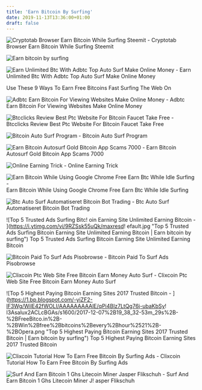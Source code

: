 ```yaml
---
title: 'Earn Bitcoin By Surfing'
date: 2019-11-13T13:36:00+01:00
draft: false
---
```


![Cryptotab Browser Earn Bitcoin While Surfing Steemit - ](https://steemitimages.com/640x0/https://cdn.steemitimages.com/DQmTd3AZ1kWNJSsygpf3DqMS4YEgB1sYgye9g26PSHPz9Rf/image.png "Cryptotab Browser Earn Bitcoin While Surfing Steemit | Earn bitcoin by surfing") Cryptotab Browser Earn Bitcoin While Surfing Steemit

![Earn bitcoin by surfing](https://cryptomining-blog.com/wp-content/uploads/2015/02/earn-free-bitcoins-visiting-websites-580x363.jpg "Earn bitcoin by surfing") 

![Earn Unlimited Btc With Adbtc Top Auto Surf Make Online Money - ](https://i.ytimg.com/vi/44D7msY675E/maxresdefault.jpg "Earn Unlimited Btc With Adbtc Top Auto Surf Make Online Money | Earn bitcoin by surfing") Earn Unlimited Btc With Adbtc Top Auto Surf Make Online Money

Use These 9 Ways To Earn Free Bitcoins Fast Surfing The Web On

![Adbtc Earn Bitcoin For Viewing Websites Make Online Money - ](https://i.ytimg.com/vi/BIXWmK5Aswc/hqdefault.jpg "Adbtc Earn Bitcoin For Viewing Websites Make Online Money | Earn bitcoin by surfing") Adbtc Earn Bitcoin For Viewing Websites Make Online Money

![Btcclicks Review Best Ptc Website For Bitcoin Faucet Take Free - ](https://i0.wp.com/www.takefreebitcoin.net/wp-content/uploads/2019/05/btcclicks-login.png?w=640&ssl=1 "Btc!   clicks Review Best Ptc Website For Bitcoin Faucet Take Free | !   Earn bitcoin by surfing") Btcclicks Review Best Ptc Website For Bitcoin Faucet Take Free

![Bitcoin Auto Surf Program - ](https://i.ytimg.com/vi/kgDm12VW3PE/maxresdefault.jpg "Bitcoin Auto Surf Program | Earn bitcoin by surfing") Bitcoin Auto Surf Program

![Earn Bitcoin Autosurf Gold Bitcoin App Scams 7000 - ](https://coiner.jp/wp-content/uploads/2017/10/bitcoingold-twitter.jpg "Earn Bitcoin Autosurf Gold Bitcoin App Scams 7000 | Earn bitcoin by surfing") Earn Bitcoin Autosurf Gold Bitcoin App Scams 7000

![Online Earning Trick - ](https://2.bp.blogspot.com/-FkMOOHYmtPE/XKBQPccMLII/AAAAAAAAAuQ/mMWVFdjjIOsrkFu5H-KyTV6E0a5TeCxjQCLcBGAs/s1600/Screenshot_2019-03-31-10-56-42.png "Online Earning Trick | Earn bitcoin by surfing") Online Earning Trick

![Earn Bitcoin While Using Google Chrome Free Earn Btc While Idle Surfing - ](https://i.ytimg.com/vi/xD9tiAFB1Rc/maxresdefault.jpg "Earn Bitcoin While Using Google Chrome Free Earn Btc While Idle Surfing | Earn bitcoin by surfing") Earn Bitcoin While Using Google Chrome Free Earn Btc While Idle Surfing

![Btc Auto Surf Automatiseret Bitcoin Bot Trading - ](https://2.bp.blogspot.com/-qT5N7sIw2Lo/VuUreFivQvI/AAAAAAAABHo/bW4JXRfJo042oZ_K7XabpoY61iTqK92xA/s1600/Surf%20Return%20%20%20make%20money%20just%20surf%20%20earn%20money%20online%20with%20autosurf%20%20work%20at%20home%20%20free%20money%20daily%20%20bitcoin%20%20payeer%20%20wiredpay..png "Btc Auto Surf Automatiseret Bitcoin Bot Trading | Earn bitcoin by surfing") Btc Auto Surf Automatiseret Bitcoin Bot Trading

![Top 5 Trusted Ads Surfing Bitc!   oin Earning Site Unlimited Earning Bitcoin - ](https://i.ytimg.com/vi/9RZSsk55uQk/maxresd!   efault.jpg "Top 5 Trusted Ads Surfing Bitcoin Earning Site Unlimited Earning Bitcoin | Earn bitcoin by surfing") Top 5 Trusted Ads Surfing Bitcoin Earning Site Unlimited Earning Bitcoin

![Bitcoin Paid To Surf Ads Pisobrowse - ](https://i0.wp.com/pisobrowse.com/wp-content/uploads/2018/12/adbtc.jpg?resize=737%2C221 "Bitcoin Paid To Surf Ads Pisobrowse | Earn bitcoin by surfing") Bitcoin Paid To Surf Ads Pisobrowse

![Clixcoin Ptc Web Site Free Bitcoin Earn Money Auto Surf - ](https://i.ytimg.com/vi/z4cFzU2HQjA/maxresdefault.jpg "Clixcoin Ptc Web Site Free Bitcoin Earn Money Auto Surf | Earn bitcoin by surfing") Clixcoin Ptc Web Site Free Bitcoin Earn Money Auto Surf

![Top 5 Highest Paying Bitcoin Earning Sites 2017 Trusted Bitcoin - ](https://1.bp.blogspot.com/-yiZF2-lF3Wg/WilE42fWOLI/AAAAAAAAAlE/qPi4Blz7LtQg76j-ubaKbSy!   l3Asalux2ACLcBGAs/s1600/2017-12-07%2B19_38_32-53m_29s%2B-%2BFreeBitco.in%2B-%2BWin%2Bfree%2Bbitcoins%2Bevery%2Bhour%2521%2B-%2BOpera.png "Top 5 Highest Paying Bitcoin Earning Sites 2017 Trusted Bitcoin | Earn bitcoin by surfing") Top 5 Highest Paying Bitcoin Earning Sites 2017 Trusted Bitcoin

![Clixcoin Tutorial How To Earn Free Bitcoin By Surfing Ads - ](https://i.ytimg.com/vi/2cCpYucSifE/maxresdefault.jpg "Clixcoin Tutorial How To Earn Free Bitcoin By Surfing Ads | Earn bitcoin by surfing") Clixcoin Tutorial How To Earn Free Bitcoin By Surfing Ads

![Surf And Earn Bitcoin 1 Ghs Litecoin Miner Jasper Flikschuh - ](https://i.ytimg.com/vi/30UoI87eWSQ/hqdefault.jpg "Surf And Earn Bitcoin 1 Ghs Litecoin Miner Jasper Flikschuh | Ea!   rn bitcoin by surfing") Surf And Earn Bitcoin 1 Ghs Litecoin Miner J! asper Flikschuh